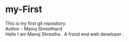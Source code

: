 # my-First
This is my first git repository. 
<br>
Author - Manoj Shresthacd 
<br>
Hello I am Manoj Shrestha . A frond end web developer .
